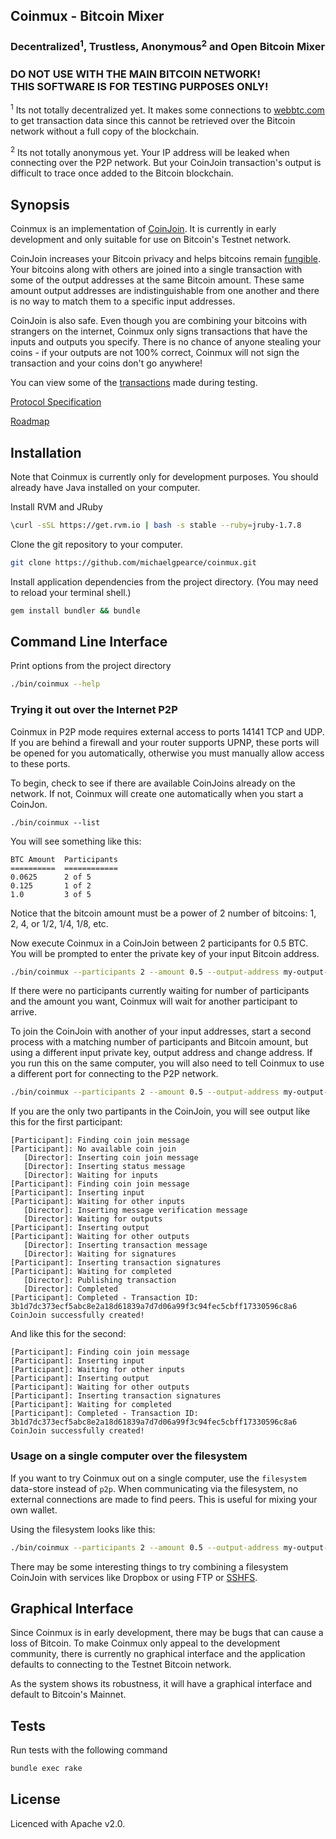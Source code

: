 ## Coinmux - Bitcoin Mixer

### Decentralized<sup>1</sup>, Trustless, Anonymous<sup>2</sup> and Open Bitcoin Mixer

### DO NOT USE WITH THE MAIN BITCOIN NETWORK!<br>THIS SOFTWARE IS FOR TESTING PURPOSES ONLY!

<sup>1</sup> Its not totally decentralized yet. It makes some connections to [webbtc.com](http://webbtc.com) to get transaction data since this cannot be retrieved over the Bitcoin network without a full copy of the blockchain.

<sup>2</sup> Its not totally anonymous yet. Your IP address will be leaked when connecting over the P2P network. But your CoinJoin transaction's output is difficult to trace once added to the Bitcoin blockchain.

## Synopsis

Coinmux is an implementation of [CoinJoin](https://bitcointalk.org/index.php?topic=279249).
It is currently in early development and only suitable for use on Bitcoin's Testnet network.

CoinJoin increases your Bitcoin privacy and helps bitcoins remain [fungible](http://en.wikipedia.org/wiki/Fungibility). Your bitcoins along with others are joined into a single transaction with some of the output addresses at the same Bitcoin amount. These same amount output addresses are indistinguishable from one another and there is no way to match them to a specific input addresses.

CoinJoin is also safe. Even though you are combining your bitcoins with strangers on the internet, Coinmux only signs transactions that have the inputs and outputs you specify. There is no chance of anyone stealing your coins - if your outputs are not 100% correct, Coinmux will not sign the transaction and your coins don't go anywhere!

You can view some of the [transactions](http://test.webbtc.com/address/mjfCi3t1jBsizt9MKtNDxpn3qdd73CRyhQ) made during testing.

[Protocol Specification](docs/spec.md)

[Roadmap](docs/roadmap.md)


## Installation

Note that Coinmux is currently only for development purposes.  You should already have Java installed on your computer.

Install RVM and JRuby
```bash
\curl -sSL https://get.rvm.io | bash -s stable --ruby=jruby-1.7.8
```

Clone the git repository to your computer.
```bash
git clone https://github.com/michaelgpearce/coinmux.git
```

Install application dependencies from the project directory. (You may need to reload your terminal shell.)
```bash
gem install bundler && bundle
```


## Command Line Interface

Print options from the project directory
```bash
./bin/coinmux --help
```

### Trying it out over the Internet P2P

Coinmux in P2P mode requires external access to ports 14141 TCP and UDP. If you are behind a firewall and your router supports UPNP, these ports will be opened for you automatically, otherwise you must manually allow access to these ports.

To begin, check to see if there are available CoinJoins already on the network. If not, Coinmux will create one automatically when you start a CoinJon.

```
./bin/coinmux --list
```

You will see something like this:
```
BTC Amount  Participants
==========  ============
0.0625      2 of 5
0.125       1 of 2
1.0         3 of 5
```

Notice that the bitcoin amount must be a power of 2 number of bitcoins: 1, 2, 4, or 1/2, 1/4, 1/8, etc.

Now execute Coinmux in a CoinJoin between 2 participants for 0.5 BTC. You will be prompted to enter the private key of your input Bitcoin address.
```bash
./bin/coinmux --participants 2 --amount 0.5 --output-address my-output-address --change-address my-change-address
```

If there were no participants currently waiting for number of participants and the amount you want, Coinmux will wait for another participant to arrive.

To join the CoinJoin with another of your input addresses, start a second process with a matching number of participants and Bitcoin amount, but using a different input private key, output address and change address. If you run this on the same computer, you will also need to tell Coinmux to use a different port for connecting to the P2P network.
```bash
./bin/coinmux --participants 2 --amount 0.5 --output-address my-output-address-2 --change-address my-change-address-2 --data-store p2p?port=14142
```

If you are the only two partipants in the CoinJoin, you will see output like this for the first participant:
```
[Participant]: Finding coin join message
[Participant]: No available coin join
   [Director]: Inserting coin join message
   [Director]: Inserting status message
   [Director]: Waiting for inputs
[Participant]: Finding coin join message
[Participant]: Inserting input
[Participant]: Waiting for other inputs
   [Director]: Inserting message verification message
   [Director]: Waiting for outputs
[Participant]: Inserting output
[Participant]: Waiting for other outputs
   [Director]: Inserting transaction message
   [Director]: Waiting for signatures
[Participant]: Inserting transaction signatures
[Participant]: Waiting for completed
   [Director]: Publishing transaction
   [Director]: Completed
[Participant]: Completed - Transaction ID: 3b1d7dc373ecf5abc8e2a18d61839a7d7d06a99f3c94fec5cbff17330596c8a6
CoinJoin successfully created!
```

And like this for the second:
```
[Participant]: Finding coin join message
[Participant]: Inserting input
[Participant]: Waiting for other inputs
[Participant]: Inserting output
[Participant]: Waiting for other outputs
[Participant]: Inserting transaction signatures
[Participant]: Waiting for completed
[Participant]: Completed - Transaction ID: 3b1d7dc373ecf5abc8e2a18d61839a7d7d06a99f3c94fec5cbff17330596c8a6
CoinJoin successfully created!
```


### Usage on a single computer over the filesystem

If you want to try Coinmux out on a single computer, use the ```filesystem``` data-store instead of ```p2p```. When communicating via the filesystem, no external connections are made to find peers. This is useful for mixing your own wallet.

Using the filesystem looks like this:
```bash
./bin/coinmux --participants 2 --amount 0.5 --output-address my-output-address --change-address my-change-address --data-store filesystem
```

There may be some interesting things to try combining a filesystem CoinJoin with services like Dropbox or using FTP or [SSHFS](http://fuse.sourceforge.net/sshfs.html).


## Graphical Interface

Since Coinmux is in early development, there may be bugs that can cause a loss of Bitcoin. To make Coinmux only appeal to the development community, there is currently no graphical interface and the application defaults to connecting to the Testnet Bitcoin network.

As the system shows its robustness, it will have a graphical interface and default to Bitcoin's Mainnet.

## Tests

Run tests with the following command

```bash
bundle exec rake
```


## License

Licenced with Apache v2.0.
